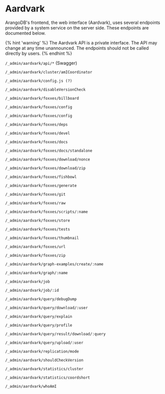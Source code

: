Aardvark
========

ArangoDB's frontend, the web interface (Aardvark), uses several endpoints
provided by a system service on the server side. These endpoints are
documented below.

{% hint 'warning' %}
The Aardvark API is a private interface. The API may change at any time
unannounced. The endpoints should not be called directly by users.
{% endhint %}

`/_admin/aardvark/api/*` (Swagger)

`/_admin/aardvark/cluster/amICoordinator`

`/_admin/aardvark/config.js (?)`

`/_admin/aardvark/disableVersionCheck`

`/_admin/aardvark/foxxes/billboard`

`/_admin/aardvark/foxxes/config`

`/_admin/aardvark/foxxes/config`

`/_admin/aardvark/foxxes/deps`

`/_admin/aardvark/foxxes/devel`

`/_admin/aardvark/foxxes/docs`

`/_admin/aardvark/foxxes/docs/standalone`

`/_admin/aardvark/foxxes/download/nonce`

`/_admin/aardvark/foxxes/download/zip`

`/_admin/aardvark/foxxes/fishbowl`

`/_admin/aardvark/foxxes/generate`

`/_admin/aardvark/foxxes/git`

`/_admin/aardvark/foxxes/raw`

`/_admin/aardvark/foxxes/scripts/:name`

`/_admin/aardvark/foxxes/store`

`/_admin/aardvark/foxxes/tests`

`/_admin/aardvark/foxxes/thumbnail`

`/_admin/aardvark/foxxes/url`

`/_admin/aardvark/foxxes/zip`

`/_admin/aardvark/graph-examples/create/:name`

`/_admin/aardvark/graph/:name`

`/_admin/aardvark/job`

`/_admin/aardvark/job/:id`

`/_admin/aardvark/query/debugDump`

`/_admin/aardvark/query/download/:user`

`/_admin/aardvark/query/explain`

`/_admin/aardvark/query/profile`

`/_admin/aardvark/query/result/download/:query`

`/_admin/aardvark/query/upload/:user`

`/_admin/aardvark/replication/mode`

`/_admin/aardvark/shouldCheckVersion`

`/_admin/aardvark/statistics/cluster`

`/_admin/aardvark/statistics/coordshort`

`/_admin/aardvark/whoAmI`
